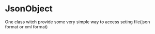 # JsonObject
One class witch provide some very simple way to access seting file(json format or xml format)
